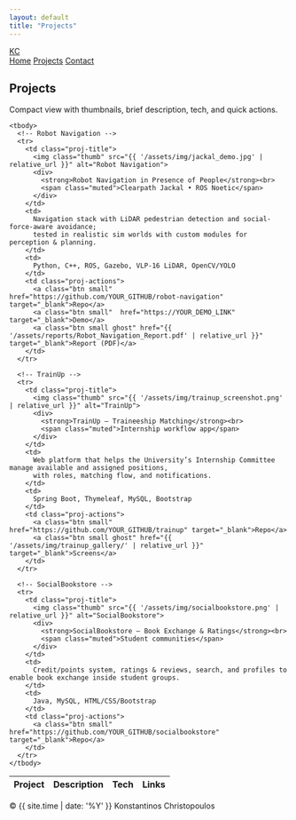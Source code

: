 ```yaml
---
layout: default
title: "Projects"
---
```


<link rel="stylesheet" href="{{ '/assets/css/style.css' | relative_url }}">

<nav class="navbar">
  <div class="nav-inner">
    <a class="brand" href="{{ '/' | relative_url }}">KC</a>
    <div class="links">
      <a href="{{ '/' | relative_url }}">Home</a>
      <a class="active" href="{{ '/projects' | relative_url }}">Projects</a>
      <a href="{{ '/contact' | relative_url }}">Contact</a>
    </div>
  </div>
</nav>

<section class="section">
  <h1>Projects</h1>
  <p class="muted">Compact view with thumbnails, brief description, tech, and quick actions.</p>

  <table class="proj-table">
    <thead>
      <tr>
        <th>Project</th>
        <th>Description</th>
        <th>Tech</th>
        <th>Links</th>
      </tr>
    </thead>

    <tbody>
      <!-- Robot Navigation -->
      <tr>
        <td class="proj-title">
          <img class="thumb" src="{{ '/assets/img/jackal_demo.jpg' | relative_url }}" alt="Robot Navigation">
          <div>
            <strong>Robot Navigation in Presence of People</strong><br>
            <span class="muted">Clearpath Jackal • ROS Noetic</span>
          </div>
        </td>
        <td>
          Navigation stack with LiDAR pedestrian detection and social-force-aware avoidance;
          tested in realistic sim worlds with custom modules for perception & planning.
        </td>
        <td>
          Python, C++, ROS, Gazebo, VLP-16 LiDAR, OpenCV/YOLO
        </td>
        <td class="proj-actions">
          <a class="btn small"  href="https://github.com/YOUR_GITHUB/robot-navigation" target="_blank">Repo</a>
          <a class="btn small"  href="https://YOUR_DEMO_LINK" target="_blank">Demo</a>
          <a class="btn small ghost" href="{{ '/assets/reports/Robot_Navigation_Report.pdf' | relative_url }}" target="_blank">Report (PDF)</a>
        </td>
      </tr>

      <!-- TrainUp -->
      <tr>
        <td class="proj-title">
          <img class="thumb" src="{{ '/assets/img/trainup_screenshot.png' | relative_url }}" alt="TrainUp">
          <div>
            <strong>TrainUp — Traineeship Matching</strong><br>
            <span class="muted">Internship workflow app</span>
          </div>
        </td>
        <td>
          Web platform that helps the University’s Internship Committee manage available and assigned positions,
          with roles, matching flow, and notifications.
        </td>
        <td>
          Spring Boot, Thymeleaf, MySQL, Bootstrap
        </td>
        <td class="proj-actions">
          <a class="btn small" href="https://github.com/YOUR_GITHUB/trainup" target="_blank">Repo</a>
          <a class="btn small ghost" href="{{ '/assets/img/trainup_gallery/' | relative_url }}" target="_blank">Screens</a>
        </td>
      </tr>

      <!-- SocialBookstore -->
      <tr>
        <td class="proj-title">
          <img class="thumb" src="{{ '/assets/img/socialbookstore.png' | relative_url }}" alt="SocialBookstore">
          <div>
            <strong>SocialBookstore — Book Exchange & Ratings</strong><br>
            <span class="muted">Student communities</span>
          </div>
        </td>
        <td>
          Credit/points system, ratings & reviews, search, and profiles to enable book exchange inside student groups.
        </td>
        <td>
          Java, MySQL, HTML/CSS/Bootstrap
        </td>
        <td class="proj-actions">
          <a class="btn small" href="https://github.com/YOUR_GITHUB/socialbookstore" target="_blank">Repo</a>
        </td>
      </tr>
    </tbody>
  </table>
</section>

<footer class="footer">
  <span>© {{ site.time | date: '%Y' }} Konstantinos Christopoulos</span>
</footer>
